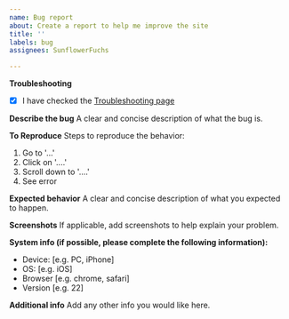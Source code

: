 ```yaml
---
name: Bug report
about: Create a report to help me improve the site
title: ''
labels: bug
assignees: SunflowerFuchs

---
```


**Troubleshooting**
 - [x] I have checked the [Troubleshooting page](https://soundblr.com/my-site/troubleshooting)

**Describe the bug**
A clear and concise description of what the bug is.

**To Reproduce**
Steps to reproduce the behavior:
1. Go to '...'
2. Click on '....'
3. Scroll down to '....'
4. See error

**Expected behavior**
A clear and concise description of what you expected to happen.

**Screenshots**
If applicable, add screenshots to help explain your problem.

**System info (if possible, please complete the following information):**
 - Device: [e.g. PC, iPhone]
 - OS: [e.g. iOS]
 - Browser [e.g. chrome, safari]
 - Version [e.g. 22]

**Additional info**
Add any other info you would like here.
